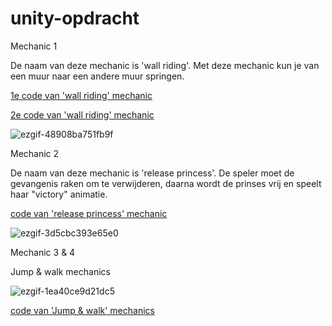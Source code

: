 # unity-opdracht
Mechanic 1

De naam van deze mechanic is 'wall riding'. Met deze mechanic kun je van een muur naar een andere muur springen.

[1e code van 'wall riding' mechanic](https://github.com/huseyinsr/unity-opdracht/blob/huseyin/My%20project%20(6)/Assets/script/WallRunning.cs)

[2e code van 'wall riding' mechanic](https://github.com/huseyinsr/unity-opdracht/blob/huseyin/My%20project%20(6)/Assets/script/WallJumpScript.cs)


![ezgif-48908ba751fb9f](https://github.com/user-attachments/assets/eae82c08-9cee-4886-903d-9f5b67d3e569)

Mechanic 2

De naam van deze mechanic is 'release princess'. De speler moet de gevangenis raken om te verwijderen, daarna wordt de prinses vrij en speelt haar "victory" animatie.

[code van 'release princess' mechanic](https://github.com/huseyinsr/unity-opdracht/blob/main/My%20project%20(6)/Assets/script/birdCage.cs)

![ezgif-3d5cbc393e65e0](https://github.com/user-attachments/assets/83da3623-5eb3-4760-ac2c-450a8b4a2071)

Mechanic 3 & 4 

Jump & walk mechanics

![ezgif-1ea40ce9d21dc5](https://github.com/user-attachments/assets/b1b136ac-7f28-4cd0-94be-c8af31c2ef48)

[code van 'Jump & walk' mechanics](https://github.com/huseyinsr/unity-opdracht/blob/huseyin/My%20project%20(6)/Assets/script/playermovement.cs)

